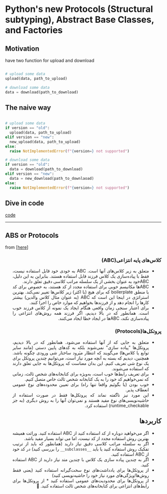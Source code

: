 # Python's new Protocols (Structural subtyping), Abstract Base Classes, and Factories

## Motivation

have two function for upload and download

```python

# upload some data
upload(data, path_to_upload)

# download some data
data = download(path_to_download)
```

## The naive way

```python

# upload some data
if version == "old":
  upload(data, path_to_upload)
elif version == "new":
  new_upload(data, path_to_upload)
else:
  raise NotImplementedError(f"{version=} not supported")

# download some data
if version == "old":
  data = download(path_to_download)
elif version == "new":
  data = new_download(path_to_downlaoad)
else:
  raise NotImplementedError(f"{version=} not supported")
```

## Dive in code

[code](03.1-protocol.py)

-------------

<div dir="auto">

<h2>ABS or Protocols</h2>
from [<a href="https://jellis18.github.io/post/2022-01-11-abc-vs-protocol/">here</a>]

<h3 dir="auto"> کلاس‌های پایه انتزاعی(ABC) </h3>
<ul dir="auto" align="justify">
<li> متعلق به زیر کلاس‌های آنها است. ABC به خودی خود قابل استفاده نیست، فقط با پیاده‌سازی یک کلاس فرزند قابل استفاده هستند. بنابراین به این دلیل، ABC‌‌خود به عنوان بخشی از یک سلسله مراتب کلاسی دقیق تعلق دارند. </li>
<li> ABC‌ها مکانیسم خوبی برای استفاده مجدد از کد هستند، به خصوص برای کد یا منطق boilerplate که برای هیچ (یا اکثر) زیر کلاس‌ها تغییر نمی‌کند. بهترین استراتژی در اینجا این است که ABC (به عنوان مثال کلاس والدین) بیشتر کارها را انجام دهد و از فرزندها بخواهیم که موارد خاص را اجرا کنند. </li>
<li> برای اعتبار سنجی زمان واقعی هنگام ایجاد یک نمونه از کلاس فرزند خوب است. همانطور که در بالا دیدیم، اگر فرزند همه روش‌های انتزاعی را پیاده‌سازی نکند، ABCها در ایجاد خطا ایجاد می‌کنند. </li>
</ul>

<h3 dir="auto"> پروتکل‌ها(Protocols) </h3>
<ul dir="auto" align="justify">
<li> متعلق به جایی که از آنها استفاده می‌شود. همانطور که در بالا دیدیم، پروتکل‌ها "پیاده سازی" نمی‌شوند بلکه به کدهای پایین دستی (مانند سایر توابع یا کلاس‌ها) می‌گویند که انتظار میٰرود ساختار شی ورودی چگونه باشد. همچنین، دیدیم که بسته به آنچه مورد نیاز است، می‌توانیم چندین پروتکل برای یک نوع شی تعریف کنیم. این بدان معناست که پروتکل‌ها به جایی تعلق دارند که استفاده می‌شوند. </li>
<li> برای تعریف رابط‌ها خوب است، به‌ویژه برای کتابخانه‌های شخص ثالث، زمانی که نمی‌خواهیم کد خود را به یک کتابخانه شخص ثالث خاص متصل کنیم. </li>
<li> خوب بودن (یا بگوئیم واقعا تنها راه) برای تعیین محدوده‌های نوع عمومی انعطاف پذیر. </li>
<li> این مورد نیز ناگفته نماند که پروتکل‌ها فقط در صورت استفاده از حاشیه‌نویسی‌های نوع مفید هستند و نمی‌توان آنها را به روش دیگری (به جز runtime_checkable) استفاده کرد. </li>

</ul>

<h2 dir="auto">  کاربردها </h2>

<ul dir="auto" align="justify">

<li> اگر می‌خواهید دوباره از کد استفاده کنید از ABC استفاده کنید. وراثت همیشه بهترین روش استفاده مجدد از کد نیست، اما می تواند بسیار مفید باشد. </li>
<li>  اگر به سلسله مراتب کلاسی دقیق نیاز دارید (همانطور که باید از ترتیب تفکیک روش استفاده کنید یا باید <code>__subclasses__</code> را بررسی کنید) در کد خود از ABC استفاده کنید. </li>
<li>  اگر به چندین پیاده سازی یک کلاس با چندین متد نیاز دارید از ABC استفاده کنید. </li>
<li>  از پروتکل‌ها برای یادداشت‌های نوع سخت‌گیرانه استفاده کنید (یعنی فقط روش‌ها/ویژگی‌های مورد نیاز خود را حاشیه‌نویسی کنید) </li>
<li>  از پروتکل‌ها برای محدودیت‌های عمومی استفاده کنید
* از پروتکل‌ها برای رابط‌های انتزاعی برای کتابخانه‌های شخص ثالث استفاده کنید. 🤩 </li>
</ul>
</div>
